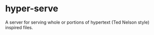hyper-serve
===========

A server for serving whole or portions of hypertext (Ted Nelson style) inspired files.
